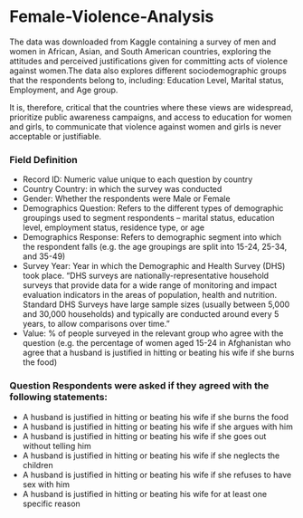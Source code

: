 # Female-Violence-Analysis
The data was downloaded from Kaggle containing a survey of men and women in African, Asian, and South American countries, exploring the attitudes and perceived justifications given for committing acts of violence against women.The data also explores different sociodemographic groups that the respondents belong to, including: Education Level, Marital status, Employment, and Age group.

It is, therefore, critical that the countries where these views are widespread, prioritize public
awareness campaigns, and access to education for women and girls, to communicate that
violence against women and girls is never acceptable or justifiable.

### Field	Definition
- Record ID:	Numeric value unique to each question by country
- Country	Country: in which the survey was conducted
- Gender: Whether the respondents were Male or Female
- Demographics Question:	Refers to the different types of demographic groupings used to segment respondents – marital status, education level, employment status, residence type, or age
- Demographics Response:	Refers to demographic segment into which the respondent falls (e.g. the age groupings are split into 15-24, 25-34, and 35-49)
- Survey Year:	Year in which the Demographic and Health Survey (DHS) took place. “DHS surveys are nationally-representative household surveys that provide data for a wide range of monitoring and impact evaluation indicators in the areas of population, health and nutrition. Standard DHS Surveys have large sample sizes (usually between 5,000 and 30,000 households) and typically are conducted around every 5 years, to allow comparisons over time.”
- Value:	% of people surveyed in the relevant group who agree with the question (e.g. the percentage of women aged 15-24 in Afghanistan who agree that a husband is justified in hitting or beating his wife if she burns the food)

### Question Respondents were asked if they agreed with the following statements:
- A husband is justified in hitting or beating his wife if she burns the food
- A husband is justified in hitting or beating his wife if she argues with him
- A husband is justified in hitting or beating his wife if she goes out without telling him
- A husband is justified in hitting or beating his wife if she neglects the children
- A husband is justified in hitting or beating his wife if she refuses to have sex with him
- A husband is justified in hitting or beating his wife for at least one specific reason
